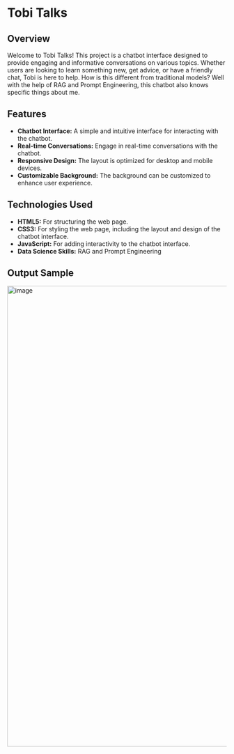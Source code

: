 
 
# Tobi Talks

## Overview

Welcome to Tobi Talks! This project is a chatbot interface designed to provide engaging and informative conversations on various topics. Whether users are looking to learn something new, get advice, or have a friendly chat, Tobi is here to help. How is this different from traditional models? Well with the help of RAG and Prompt Engineering, this chatbot also knows specific things about me.

## Features

- **Chatbot Interface:** A simple and intuitive interface for interacting with the chatbot.
- **Real-time Conversations:** Engage in real-time conversations with the chatbot.
- **Responsive Design:** The layout is optimized for desktop and mobile devices.
- **Customizable Background:** The background can be customized to enhance user experience.

## Technologies Used

- **HTML5:** For structuring the web page.
- **CSS3:** For styling the web page, including the layout and design of the chatbot interface.
- **JavaScript:** For adding interactivity to the chatbot interface.
- **Data Science Skills:** RAG and Prompt Engineering

## Output Sample
<img width="1058" alt="image" src="https://github.com/TobiAkinwale1/tobitalks/assets/133909667/b4f87790-0564-4e8d-898f-299e23a5134a">


